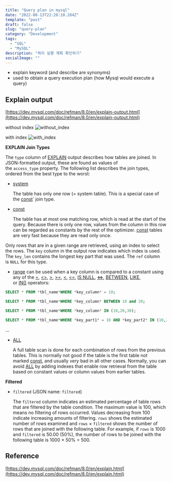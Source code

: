 ```yaml
---
title: "Query plan in mysql"
date: "2022-08-13T22:20:10.284Z"
template: "post"
draft: false
slug: "query-plan"
category: "Development"
tags:
  - "SQL"
  - "MySQL"
description: "쿼리 실행 계획 확인하기"
socialImage: ""
---
```



- explain keyword (and describe are synonyms)
- used to obtain a query execution plan (how Mysql would execute a query)


## Explain output
[https://dev.mysql.com/doc/refman/8.0/en/explain-output.html](https://dev.mysql.com/doc/refman/8.0/en/explain-output.html)

without index
![without_index](/media/without_index.jpg)

with index
![with_index](/media/with_index.jpg)

****EXPLAIN Join Types****

The `type` column of [EXPLAIN](https://dev.mysql.com/doc/refman/8.0/en/explain.html) output describes how tables are joined. In JSON-formatted output, these are found as values of the `access_type` property. The following list describes the join types, ordered from the best type to the worst:

- [system](https://dev.mysql.com/doc/refman/8.0/en/explain-output.html#jointype_system)
    
    The table has only one row (= system table). This is a special case of the [const](https://dev.mysql.com/doc/refman/8.0/en/explain-output.html#jointype_const)` join type.
    
- [const](https://dev.mysql.com/doc/refman/8.0/en/explain-output.html#jointype_const)
    
    The table has at most one matching row, which is read at the start of the query. Because there is only one row, values from the column in this row can be regarded as constants by the rest of the optimizer. [const](https://dev.mysql.com/doc/refman/8.0/en/explain-output.html#jointype_const) tables are very fast because they are read only once.
    
Only rows that are in a given range are retrieved, using an index to select the rows. The `key` column in the output row indicates which index is used. The `key_len` contains the longest key part that was used. The `ref` column is `NULL` for this type.

- [range](https://dev.mysql.com/doc/refman/8.0/en/explain-output.html#jointype_range) can be used when a key column is compared to a constant using any of the [=](https://dev.mysql.com/doc/refman/8.0/en/comparison-operators.html#operator_equal), [<>](https://dev.mysql.com/doc/refman/8.0/en/comparison-operators.html#operator_not-equal), [>](https://dev.mysql.com/doc/refman/8.0/en/comparison-operators.html#operator_greater-than), [>=](https://dev.mysql.com/doc/refman/8.0/en/comparison-operators.html#operator_greater-than-or-equal), [<](https://dev.mysql.com/doc/refman/8.0/en/comparison-operators.html#operator_less-than), [<=](https://dev.mysql.com/doc/refman/8.0/en/comparison-operators.html#operator_less-than-or-equal), [IS NULL](https://dev.mysql.com/doc/refman/8.0/en/comparison-operators.html#operator_is-null), [<=>](https://dev.mysql.com/doc/refman/8.0/en/comparison-operators.html#operator_equal-to), [BETWEEN](https://dev.mysql.com/doc/refman/8.0/en/comparison-operators.html#operator_between), [LIKE](https://dev.mysql.com/doc/refman/8.0/en/string-comparison-functions.html#operator_like), or [IN()](https://dev.mysql.com/doc/refman/8.0/en/comparison-operators.html#operator_in) operators:

```sql
SELECT * FROM *tbl_name*WHERE *key_column* = 10;

SELECT * FROM *tbl_name*WHERE *key_column* BETWEEN 10 and 20;

SELECT * FROM *tbl_name*WHERE *key_column* IN (10,20,30);

SELECT * FROM *tbl_name*WHERE *key_part1* = 10 AND *key_part2* IN (10,20,30);
```
…

- [ALL](https://dev.mysql.com/doc/refman/8.0/en/explain-output.html#jointype_all)
    
    A full table scan is done for each combination of rows from the previous tables. This is normally not good if the table is the first table not marked [const](https://dev.mysql.com/doc/refman/8.0/en/explain-output.html#jointype_const), and usually *very* bad in all other cases. Normally, you can avoid [ALL](https://dev.mysql.com/doc/refman/8.0/en/explain-output.html#jointype_all) by adding indexes that enable row retrieval from the table based on constant values or column values from earlier tables.
    

**Filtered**

- `filtered` (JSON name: `filtered`)
    
    The `filtered` column indicates an estimated percentage of table rows that are filtered by the table condition. The maximum value is 100, which means no filtering of rows occurred. Values decreasing from 100 indicate increasing amounts of filtering. `rows` shows the estimated number of rows examined and `rows` × `filtered` shows the number of rows that are joined with the following table. For example, if `rows` is 1000 and `filtered` is 50.00 (50%), the number of rows to be joined with the following table is 1000 × 50% = 500.


## Reference
[https://dev.mysql.com/doc/refman/8.0/en/explain.html](https://dev.mysql.com/doc/refman/8.0/en/explain.html)
